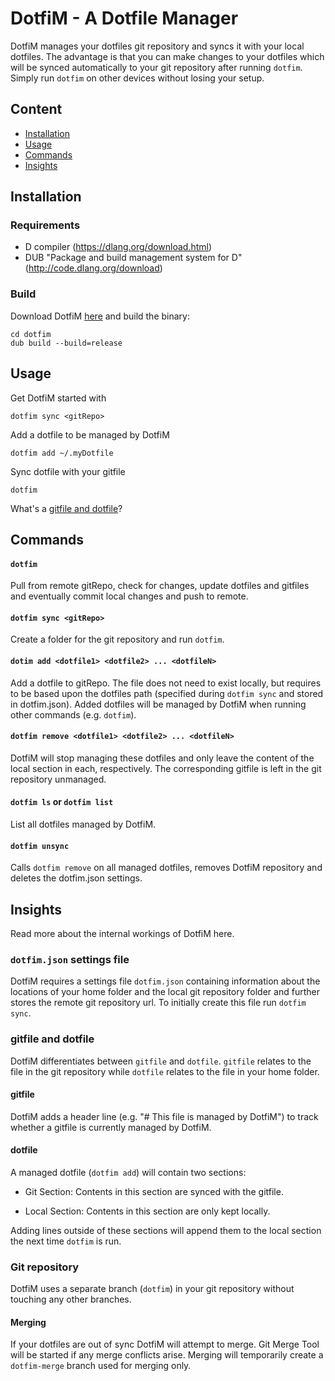 # DotfiM - A Dotfile Manager

DotfiM manages your dotfiles git repository and syncs it with your local dotfiles.
The advantage is that you can make changes to your dotfiles which will be synced automatically to your git repository after running `dotfim`. Simply run `dotfim` on other devices without losing your setup.

## Content
- [Installation](#installation)
- [Usage](#usage)
- [Commands](#commands)
- [Insights](#insights)


## Installation

### Requirements
- D compiler (https://dlang.org/download.html)
- DUB "Package and build management system for D" (http://code.dlang.org/download)

### Build
Download DotfiM [here](https://github.com/Timoses/dotfim/releases/latest) and build the binary:
```
cd dotfim
dub build --build=release
```

## Usage

Get DotfiM started with

```
dotfim sync <gitRepo>
```

Add a dotfile to be managed by DotfiM

```
dotfim add ~/.myDotfile
```

Sync dotfile with your gitfile

```
dotfim
```

What's a [gitfile and dotfile](#gitfile-and-dotfile)?


## Commands

#### `dotfim`

Pull from remote gitRepo, check for changes, update dotfiles and gitfiles and eventually commit local changes and push to remote.

#### `dotfim sync <gitRepo>`

Create a folder for the git repository and run `dotfim`.

#### `dotim add <dotfile1> <dotfile2> ... <dotfileN>`

Add a dotfile to gitRepo. The file does not need to exist locally, but requires to be based upon the dotfiles path (specified during `dotfim sync` and stored in dotfim.json). Added dotfiles will be managed by DotfiM when running other commands (e.g. `dotfim`).

#### `dotfim remove <dotfile1> <dotfile2> ... <dotfileN>`

DotfiM will stop managing these dotfiles and only leave the content of the local section in each, respectively. The corresponding gitfile is left in the git repository unmanaged.

#### `dotfim ls` or `dotfim list`

List all dotfiles managed by DotfiM.

#### `dotfim unsync`

Calls `dotfim remove` on all managed dotfiles, removes DotfiM repository and deletes the dotfim.json settings.


## Insights

Read more about the internal workings of DotfiM here.

### `dotfim.json` settings file
DotfiM requires a settings file `dotfim.json` containing information about the locations of your home folder and the local git repository folder and further stores the remote git repository url. To initially create this file run `dotfim sync`.

### gitfile and dotfile
DotfiM differentiates between `gitfile` and `dotfile`. `gitfile` relates to the file in the git repository while `dotfile` relates to the file in your home folder.

#### gitfile
DotfiM adds a header line (e.g. "# This file is managed by DotfiM") to track whether a gitfile is currently managed by DotfiM.

#### dotfile
A managed dotfile (`dotfim add`) will contain two sections:

* Git Section:
  Contents in this section are synced with the gitfile.

* Local Section:
  Contents in this section are only kept locally.

Adding lines outside of these sections will append them to the local section the next time `dotfim` is run.

### Git repository
DotfiM uses a separate branch (`dotfim`) in your git repository without touching any other branches.

#### Merging

If your dotfiles are out of sync DotfiM will attempt to merge. Git Merge Tool will be started if any merge conflicts arise. Merging will temporarily create a `dotfim-merge` branch used for merging only.
